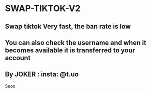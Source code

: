 # SWAP-TIKTOK-V2
Swap tiktok Very fast, the ban rate is low
-
You can also check the username and when it becomes available it is transferred to your account
-
By JOKER : insta: @t.uo
-
Seoo
